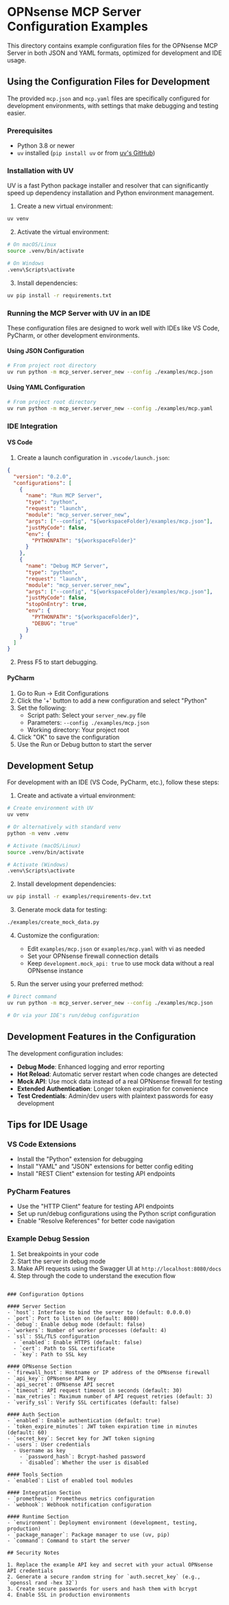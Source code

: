 # OPNsense MCP Server Configuration Examples

This directory contains example configuration files for the OPNsense MCP Server in both JSON and YAML formats, optimized for development and IDE usage.

## Using the Configuration Files for Development

The provided `mcp.json` and `mcp.yaml` files are specifically configured for development environments, with settings that make debugging and testing easier.

### Prerequisites

- Python 3.8 or newer
- `uv` installed (`pip install uv` or from [uv's GitHub](https://github.com/astral-sh/uv))

### Installation with UV

UV is a fast Python package installer and resolver that can significantly speed up dependency installation and Python environment management.

1. Create a new virtual environment:

```bash
uv venv
```

2. Activate the virtual environment:

```bash
# On macOS/Linux
source .venv/bin/activate

# On Windows
.venv\Scripts\activate
```

3. Install dependencies:

```bash
uv pip install -r requirements.txt
```

### Running the MCP Server with UV in an IDE

These configuration files are designed to work well with IDEs like VS Code, PyCharm, or other development environments.

#### Using JSON Configuration

```bash
# From project root directory
uv run python -m mcp_server.server_new --config ./examples/mcp.json
```

#### Using YAML Configuration

```bash
# From project root directory
uv run python -m mcp_server.server_new --config ./examples/mcp.yaml
```

### IDE Integration

#### VS Code

1. Create a launch configuration in `.vscode/launch.json`:

```json
{
  "version": "0.2.0",
  "configurations": [
    {
      "name": "Run MCP Server",
      "type": "python",
      "request": "launch",
      "module": "mcp_server.server_new",
      "args": ["--config", "${workspaceFolder}/examples/mcp.json"],
      "justMyCode": false,
      "env": {
        "PYTHONPATH": "${workspaceFolder}"
      }
    },
    {
      "name": "Debug MCP Server",
      "type": "python",
      "request": "launch",
      "module": "mcp_server.server_new",
      "args": ["--config", "${workspaceFolder}/examples/mcp.json"],
      "justMyCode": false,
      "stopOnEntry": true,
      "env": {
        "PYTHONPATH": "${workspaceFolder}",
        "DEBUG": "true"
      }
    }
  ]
}
```

2. Press F5 to start debugging.

#### PyCharm

1. Go to Run → Edit Configurations
2. Click the '+' button to add a new configuration and select "Python"
3. Set the following:
   - Script path: Select your `server_new.py` file
   - Parameters: `--config ./examples/mcp.json`
   - Working directory: Your project root
4. Click "OK" to save the configuration
5. Use the Run or Debug button to start the server

## Development Setup

For development with an IDE (VS Code, PyCharm, etc.), follow these steps:

1. Create and activate a virtual environment:

```bash
# Create environment with UV
uv venv

# Or alternatively with standard venv
python -m venv .venv

# Activate (macOS/Linux)
source .venv/bin/activate

# Activate (Windows)
.venv\Scripts\activate
```

2. Install development dependencies:

```bash
uv pip install -r examples/requirements-dev.txt
```

3. Generate mock data for testing:

```bash
./examples/create_mock_data.py
```

4. Customize the configuration:
   - Edit `examples/mcp.json` or `examples/mcp.yaml` with vi as needed
   - Set your OPNsense firewall connection details
   - Keep `development.mock_api: true` to use mock data without a real OPNsense instance

5. Run the server using your preferred method:

```bash
# Direct command
uv run python -m mcp_server.server_new --config ./examples/mcp.json

# Or via your IDE's run/debug configuration
```

## Development Features in the Configuration

The development configuration includes:

- **Debug Mode**: Enhanced logging and error reporting
- **Hot Reload**: Automatic server restart when code changes are detected
- **Mock API**: Use mock data instead of a real OPNsense firewall for testing
- **Extended Authentication**: Longer token expiration for convenience
- **Test Credentials**: Admin/dev users with plaintext passwords for easy development

## Tips for IDE Usage

### VS Code Extensions

- Install the "Python" extension for debugging
- Install "YAML" and "JSON" extensions for better config editing
- Install "REST Client" extension for testing API endpoints

### PyCharm Features

- Use the "HTTP Client" feature for testing API endpoints
- Set up run/debug configurations using the Python script configuration
- Enable "Resolve References" for better code navigation

### Example Debug Session

1. Set breakpoints in your code
2. Start the server in debug mode
3. Make API requests using the Swagger UI at `http://localhost:8080/docs`
4. Step through the code to understand the execution flow

```

### Configuration Options

#### Server Section
- `host`: Interface to bind the server to (default: 0.0.0.0)
- `port`: Port to listen on (default: 8080)
- `debug`: Enable debug mode (default: false)
- `workers`: Number of worker processes (default: 4)
- `ssl`: SSL/TLS configuration
  - `enabled`: Enable HTTPS (default: false)
  - `cert`: Path to SSL certificate
  - `key`: Path to SSL key

#### OPNsense Section
- `firewall_host`: Hostname or IP address of the OPNsense firewall
- `api_key`: OPNsense API key
- `api_secret`: OPNsense API secret
- `timeout`: API request timeout in seconds (default: 30)
- `max_retries`: Maximum number of API request retries (default: 3)
- `verify_ssl`: Verify SSL certificates (default: false)

#### Auth Section
- `enabled`: Enable authentication (default: true)
- `token_expire_minutes`: JWT token expiration time in minutes (default: 60)
- `secret_key`: Secret key for JWT token signing
- `users`: User credentials
  - Username as key
    - `password_hash`: Bcrypt-hashed password
    - `disabled`: Whether the user is disabled

#### Tools Section
- `enabled`: List of enabled tool modules

#### Integration Section
- `prometheus`: Prometheus metrics configuration
- `webhook`: Webhook notification configuration

#### Runtime Section
- `environment`: Deployment environment (development, testing, production)
- `package_manager`: Package manager to use (uv, pip)
- `command`: Command to start the server

## Security Notes

1. Replace the example API key and secret with your actual OPNsense API credentials
2. Generate a secure random string for `auth.secret_key` (e.g., `openssl rand -hex 32`)
3. Create secure passwords for users and hash them with bcrypt
4. Enable SSL in production environments

